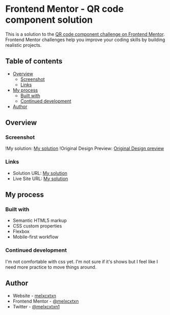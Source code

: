 # Frontend Mentor - QR code component solution

This is a solution to the [QR code component challenge on Frontend Mentor](https://www.frontendmentor.io/challenges/qr-code-component-iux_sIO_H). Frontend Mentor challenges help you improve your coding skills by building realistic projects. 

## Table of contents

- [Overview](#overview)
  - [Screenshot](#screenshot)
  - [Links](#links)
- [My process](#my-process)
  - [Built with](#built-with)
  - [Continued development](#continued-development)
- [Author](#author)


## Overview

### Screenshot

!My solution: [My solution](images/solution_screenshot.png)
!Original Design Preview: [Original Design preview](./design/desktop-preview.jpg)

### Links

- Solution URL: [My solution](https://github.com/melxcxtxn/frontendmentor_qr_code)
- Live Site URL: [My solution](https://melxcxtxn.github.io/frontendmentor_qr_code/)

## My process

### Built with

- Semantic HTML5 markup
- CSS custom properties
- Flexbox
- Mobile-first workflow

### Continued development

I'm not comfortable with css yet. I'm not sure if it's shows but I feel like I need more practice to move things around. 

## Author

- Website - [melxcxtxn](https://github.com/melxcxtxn)
- Frontend Mentor - [@melxcxtxn](https://www.frontendmentor.io/profile/melxcxtxn)
- Twitter - [@melxcxtxn1](https://www.twitter.com/melxcxtxn1)

